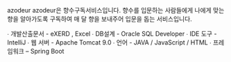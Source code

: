 azodeur
azodeur은 향수구독서비스입니다.
향수를 입문하는 사람들에게 나에게 맞는 향을 알아가도록 구독하여 매 달 향을 보내주어 입문을 돕는 서비스입니다.

∙ 개발산출문서 - eXERD , Excel
∙ DB설계 - Oracle SQL Developer
∙ IDE 도구 - IntelliJ
∙ 웹 서버 - Apache Tomcat 9.0
∙ 언어 - JAVA / JavaScript / HTML
∙ 프레임워크 – Spring Boot
